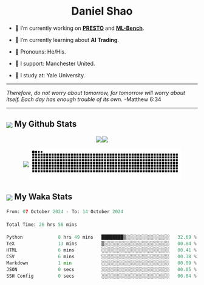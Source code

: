 

<h1 align="center">Daniel Shao</h1>

- 🐒 I’m currently working on **[PRESTO](https://github.com/IDEA-XL/PRESTO)** and **[ML-Bench](https://github.com/gersteinlab/ML-bench)**.

- 🦧 I’m currently learning about **AI Trading**.

- 🦍 Pronouns: He/His.

- 👹 I support: Manchester United.

- 🐶 I study at: Yale University.

---

<i> Therefore, do not worry about tomorrow, for tomorrow will worry about itself. Each day has enough trouble of its own. </i> -Matthew 6:34

---

<h2><img src="https://emojis.slackmojis.com/emojis/images/1579216111/7550/pikachu_wave.gif?1579216111" align="center" width="28" /> My Github Stats</h2>

<p align="center"><img align="center" src = "https://github-readme-stats.vercel.app/api?username=super-dainiu&show_icons=true&count_private=true&theme=tokyonight&hide=issues&line_height=30" width="400px"><img align="center" src = "https://github-readme-streak-stats.herokuapp.com/?user=super-dainiu&theme=tokyonight" width="400px"></p>

<p align="center"><img align="center" width="400px" src="https://github-readme-stats.vercel.app/api/top-langs/?username=super-dainiu&layout=compact&theme=tokyonight&hide=html,tex,jupyter%20notebook"><img align="center" width="400px" src="https://github.com/super-dainiu/super-dainiu/blob/output/github-contribution-grid-snake.svg"></p>

<h2><img src="https://emojis.slackmojis.com/emojis/images/1579216111/7550/pikachu_wave.gif?1579216111" align="center" width="28" /> My Waka Stats</h2>

<!--START_SECTION:waka-->

```python
From: 07 October 2024 - To: 14 October 2024

Total Time: 26 hrs 58 mins

Python             8 hrs 49 mins   ████████▒░░░░░░░░░░░░░░░░   32.69 %
TeX                13 mins         ▒░░░░░░░░░░░░░░░░░░░░░░░░   00.84 %
HTML               6 mins          ░░░░░░░░░░░░░░░░░░░░░░░░░   00.41 %
CSV                6 mins          ░░░░░░░░░░░░░░░░░░░░░░░░░   00.38 %
Markdown           1 min           ░░░░░░░░░░░░░░░░░░░░░░░░░   00.09 %
JSON               0 secs          ░░░░░░░░░░░░░░░░░░░░░░░░░   00.05 %
SSH Config         0 secs          ░░░░░░░░░░░░░░░░░░░░░░░░░   00.04 %
```

<!--END_SECTION:waka-->
